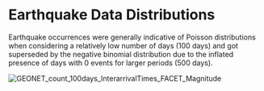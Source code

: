 # Earthquake Data Distributions 
 
Earthquake occurrences were generally indicative of Poisson distributions when considering a relatively low number of days (100 days) and got superseded by the negative binomial distribution due to the inflated presence of days with 0 events for larger periods (500 days).


![GEONET_count_100days_InterarrivalTimes_FACET_Magnitude](https://user-images.githubusercontent.com/100022747/210140775-76c955f9-fa0f-4cb4-b5d7-a5c305dd54fc.png)

